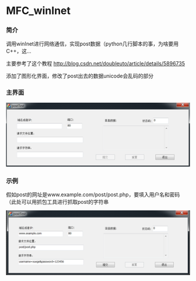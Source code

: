 # MFC_winInet

### 简介

调用winInet进行网络通信，实现post数据（python几行脚本的事，为啥要用C++，这...

主要参考了这个教程 http://blog.csdn.net/doubleuto/article/details/5896735

添加了图形化界面，修改了post出去的数据unicode会乱码的部分


### 主界面

![](/pic//POST.PNG)

### 示例

假如post的网址是www.example.com/post/post.php，要填入用户名和密码（此处可以用抓包工具进行抓取post的字符串

![](/pic//example1.PNG)